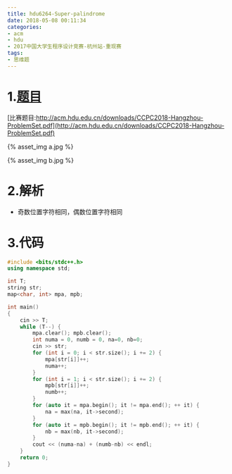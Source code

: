 ```yaml
---
title: hdu6264-Super-palindrome
date: 2018-05-08 00:11:34
categories:
- acm
- hdu
- 2017中国大学生程序设计竞赛-杭州站-重现赛
tags:
- 思维题
---
```


# 1.[题目](http://acm.hdu.edu.cn/showproblem.php?pid=6264)

[比赛题目:http://acm.hdu.edu.cn/downloads/CCPC2018-Hangzhou-ProblemSet.pdf](http://acm.hdu.edu.cn/downloads/CCPC2018-Hangzhou-ProblemSet.pdf)

{% asset_img a.jpg %}

{% asset_img b.jpg %}

# 2.解析

* 奇数位置字符相同，偶数位置字符相同

# 3.代码

```c++
#include <bits/stdc++.h>
using namespace std;

int T;
string str;
map<char, int> mpa, mpb;

int main()
{
    cin >> T;
    while (T--) {
        mpa.clear(); mpb.clear();
        int numa = 0, numb = 0, na=0, nb=0;
        cin >> str;
        for (int i = 0; i < str.size(); i += 2) {
            mpa[str[i]]++;
            numa++;
        }
        for (int i = 1; i < str.size(); i += 2) {
            mpb[str[i]]++;
            numb++;
        }
        for (auto it = mpa.begin(); it != mpa.end(); ++ it) {
            na = max(na, it->second);
        }
        for (auto it = mpb.begin(); it != mpb.end(); ++ it) {
            nb = max(nb, it->second);
        }
        cout << (numa-na) + (numb-nb) << endl;
    }
    return 0;
}
```

